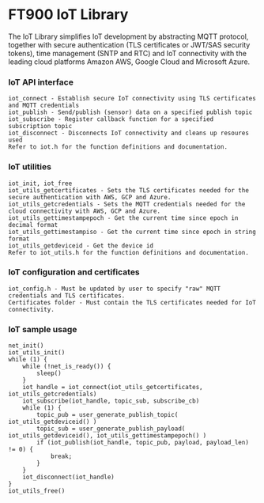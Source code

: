 # FT900 IoT Library

The IoT Library simplifies IoT development by abstracting MQTT protocol, together with secure authentication (TLS certificates or JWT/SAS security tokens), time management (SNTP and RTC) and IoT connectivity with the leading cloud platforms Amazon AWS, Google Cloud and Microsoft Azure.

### IoT API interface

    iot_connect - Establish secure IoT connectivity using TLS certificates and MQTT credentials
    iot_publish - Send/publish (sensor) data on a specified publish topic
    iot_subscribe - Register callback function for a specified subscription topic
    iot_disconnect - Disconnects IoT connectivity and cleans up resoures used   
    Refer to iot.h for the function definitions and documentation.

### IoT utilities

    iot_init, iot_free
    iot_utils_getcertificates - Sets the TLS certificates needed for the secure authentication with AWS, GCP and Azure.
    iot_utils_getcredentials - Sets the MQTT credentials needed for the cloud connectivity with AWS, GCP and Azure.
    iot_utils_gettimestampepoch - Get the current time since epoch in decimal format
    iot_utils_gettimestampiso - Get the current time since epoch in string format
    iot_utils_getdeviceid - Get the device id
    Refer to iot_utils.h for the function definitions and documentation.

### IoT configuration and certificates

    iot_config.h - Must be updated by user to specify "raw" MQTT credentials and TLS certificates. 
    Certificates folder - Must contain the TLS certificates needed for IoT connectivity.

### IoT sample usage

    net_init()
    iot_utils_init()
    while (1) {
        while (!net_is_ready()) {
            sleep()
        }
        iot_handle = iot_connect(iot_utils_getcertificates, iot_utils_getcredentials)
        iot_subscribe(iot_handle, topic_sub, subscribe_cb)
        while (1) {
            topic_pub = user_generate_publish_topic( iot_utils_getdeviceid() )
            topic_sub = user_generate_publish_payload( iot_utils_getdeviceid(), iot_utils_gettimestampepoch() )
            if (iot_publish(iot_handle, topic_pub, payload, payload_len) != 0) {
                break;
            }
        }
        iot_disconnect(iot_handle)
    }
    iot_utils_free()
